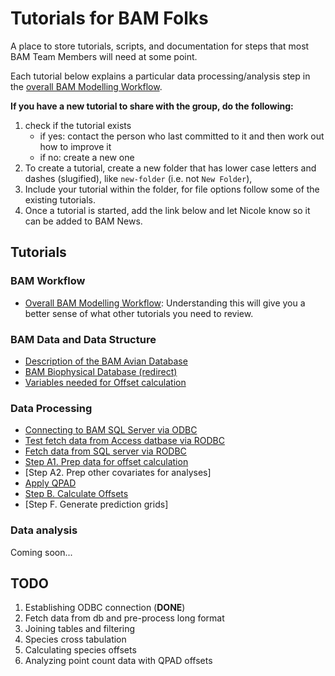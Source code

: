 # Tutorials for BAM Folks

A place to store tutorials, scripts, and documentation for steps that most BAM Team Members will need at some point.

Each tutorial below explains a particular data processing/analysis step in the [overall BAM Modelling Workflow](https://github.com/borealbirds/tutorials/blob/master/overall-bam-modelling-workflow/README.md). 

**If you have a new tutorial to share with the group, do the following:**

1. check if the tutorial exists
    * if yes: contact the person who last committed to it and then work out how to improve it
    * if no: create a new one
2. To create a tutorial, create a new folder that has lower case letters and dashes (slugified), like `new-folder` (i.e. not `New Folder`),
2. Include your tutorial within the folder, for file options follow some of the existing tutorials.
4. Once a tutorial is started, add the link below and let Nicole know so it can be added to BAM News. 

## Tutorials

### BAM Workflow
* [Overall BAM Modelling Workflow](https://github.com/borealbirds/tutorials/blob/master/overall-bam-modelling-workflow/README.md): Understanding this will give you a better sense of what other tutorials you need to review.

### BAM Data and Data Structure
* [Description of the BAM Avian Database](https://github.com/borealbirds/tutorials/tree/master/avian-database-structure/)
* [BAM Biophysical Database (redirect)](https://github.com/borealbirds/tutorials/blob/master/biophysical-data/README.Rmd)
* [Variables needed for Offset calculation](https://github.com/borealbirds/tutorials/blob/master/biophysical-data/README.Rmd#offset-variables)

### Data Processing

* [Connecting to BAM SQL Server via ODBC](https://github.com/borealbirds/tutorials/tree/master/establish-odbc-to-sql-server)
* [Test fetch data from Access datbase via RODBC](https://github.com/borealbirds/tutorials/blob/master/testing-odbc-to-r-connection/testing-odbc-to-r-connection.md)
* [Fetch data from SQL server via RODBC](https://github.com/borealbirds/tutorials/blob/master/fetch-data-from-sql-server-to-r/README.Rmd)
* [Step A1. Prep data for offset calculation](https://github.com/borealbirds/tutorials/tree/master/prep-for-offset-creation)
* [Step A2. Prep other covariates for analyses]
* [Apply QPAD](https://github.com/borealbirds/tutorials/tree/master/apply-qpad/README.md)
* [Step B. Calculate Offsets](https://github.com/borealbirds/tutorials/blob/master/offset-estimation/README.md)
* [Step F. Generate prediction grids]

### Data analysis

Coming soon...

## TODO

1. Establishing ODBC connection (**DONE**)
2. Fetch data from db and pre-process long format
3. Joining tables and filtering
4. Species cross tabulation
5. Calculating species offsets
6. Analyzing point count data with QPAD offsets
